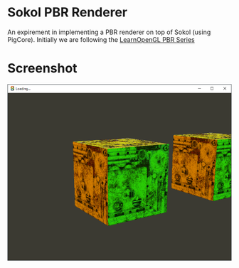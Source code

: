 # Sokol PBR Renderer
An expirement in implementing a PBR renderer on top of Sokol (using PigCore). Initially we are following the [LearnOpenGL PBR Series](https://learnopengl.com/PBR/Theory)

# Screenshot
![Two Cubes Screenshot](/_media/screenshot1.png)